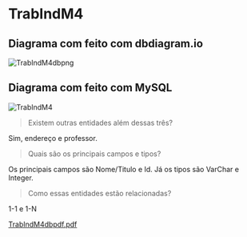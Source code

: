 # TrabIndM4

<h2>Diagrama com feito com dbdiagram.io</h2>

![TrabIndM4dbpng](https://user-images.githubusercontent.com/115498048/222414147-5e2ff1f6-eb14-469a-b2fc-0c48526ea83e.png)


<p align="center">
  
  <h2>Diagrama com feito com MySQL</h2>
  
  <img src="https://user-images.githubusercontent.com/115498048/222161176-eb0317cf-7979-45bc-8d6e-197a46c8b97f.png" alt="TrabIndM4"/>
  
</p>







> Existem outras entidades além dessas três?

Sim, endereço e professor.

> Quais são os principais campos e tipos?

Os principais campos são Nome/Titulo e Id. Já os tipos são VarChar e Integer.

> Como essas entidades estão relacionadas?

1-1 e 1-N 

[TrabIndM4dbpdf.pdf](https://github.com/Julioxli/TrabIndM4/files/10870705/TrabIndM4dbpdf.pdf)

